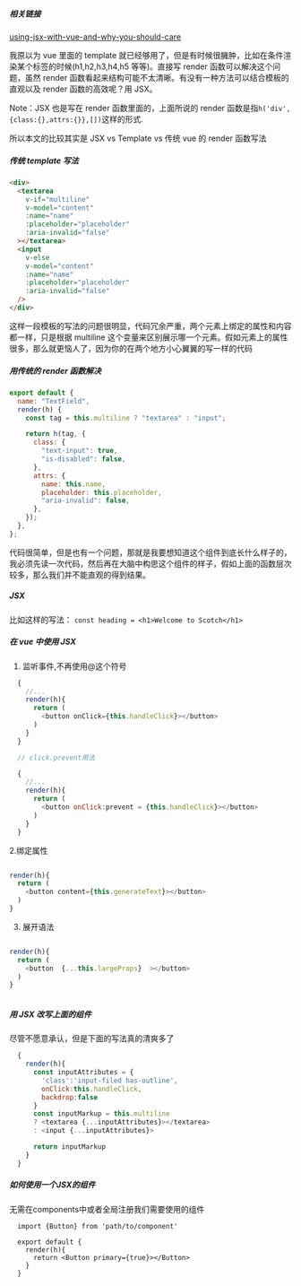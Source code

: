 ##### 相关链接

[using-jsx-with-vue-and-why-you-should-care](https://scotch.io/tutorials/using-jsx-with-vue-and-why-you-should-care)

我原以为 vue 里面的 template 就已经够用了，但是有时候很臃肿，比如在条件渲染某个标签的时候(h1,h2,h3,h4,h5 等等)。直接写 render 函数可以解决这个问题，虽然 render 函数看起来结构可能不太清晰。有没有一种方法可以结合模板的直观以及 render 函数的高效呢？用 JSX。

Note：JSX 也是写在 render 函数里面的，上面所说的 render 函数是指`h('div',{class:{},attrs:{}},[])`这样的形式.

所以本文的比较其实是 JSX vs Template vs 传统 vue 的 render 函数写法

##### 传统 template 写法

```html
<div>
  <textarea
    v-if="multiline"
    v-model="content"
    :name="name"
    :placeholder="placeholder"
    :aria-invalid="false"
  ></textarea>
  <input
    v-else
    v-model="content"
    :name="name"
    :placeholder="placeholder"
    :aria-invalid="false"
  />
</div>
```

这样一段模板的写法的问题很明显，代码冗余严重，两个元素上绑定的属性和内容都一样，只是根据 multiline 这个变量来区别展示哪一个元素。假如元素上的属性很多，那么就更恼人了，因为你的在两个地方小心翼翼的写一样的代码

##### 用传统的 render 函数解决

```javascript
export default {
  name: "TextField",
  render(h) {
    const tag = this.multiline ? "textarea" : "input";

    return h(tag, {
      class: {
        "text-input": true,
        "is-disabled": false,
      },
      attrs: {
        name: this.name,
        placeholder: this.placeholder,
        "aria-invalid": false,
      },
    });
  },
};
```

代码很简单，但是也有一个问题，那就是我要想知道这个组件到底长什么样子的，我必须先读一次代码，然后再在大脑中构思这个组件的样子，假如上面的函数层次较多，那么我们并不能直观的得到结果。

##### JSX

比如这样的写法：
`const heading = <h1>Welcome to Scotch</h1>`

##### 在 vue 中使用 JSX

1. 监听事件,不再使用@这个符号

```javascript
  {
    //...
    render(h){
      return (
        <button onClick={this.handleClick}></button>
      )
    }
  }

  // click.prevent用法

  {
    //...
    render(h){
      return (
        <button onClick:prevent = {this.handleClick}></button>
      )
    }
  }

```

2.绑定属性

```javascript

render(h){
  return (
    <button content={this.generateText}></button>
  )
}


```

3. 展开语法

```javascript

render(h){
  return (
    <button  {...this.largeProps}  ></button>
  )
}



```

##### 用 JSX 改写上面的组件

尽管不愿意承认，但是下面的写法真的清爽多了

```javascript
  {
    render(h){
      const inputAttributes = {
        'class':'input-filed has-outline',
        onClick:this.handleClick,
        backdrop:false
      }
      const inputMarkup = this.multiline 
      ? <textarea {...inputAttributes}></textarea> 
      : <input {...inputAttributes}>

      return inputMarkup
    }
  }


```


##### 如何使用一个JSX的组件

无需在components中或者全局注册我们需要使用的组件
```
  import {Button} from 'path/to/component'

  export default {
    render(h){
      return <Button primary={true}></Button>
    }
  }



```
